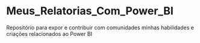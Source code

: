 # Meus_Relatorias_Com_Power_BI
Repositório para expor e contribuir com comunidades minhas habilidades e criações relacionados ao Power BI
